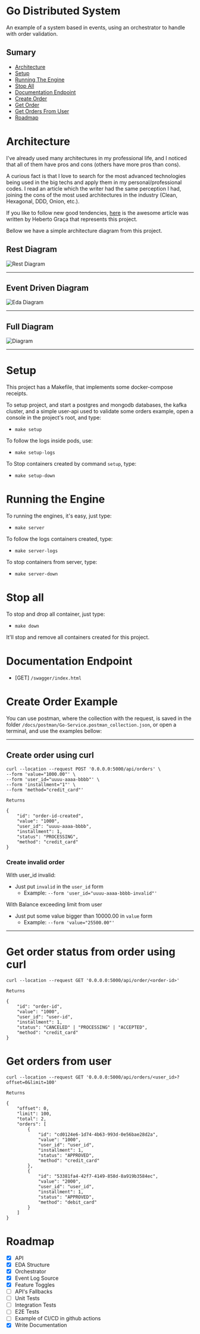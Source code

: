 # Go Distributed System

An example of a system based in events, using an orchestrator to handle with order validation.


## Sumary

- [Architecture](#architecture)
- [Setup](#setup)
- [Running The Engine](#running-the-engine)
- [Stop All](#stop-all)
- [Documentation Endpoint](#documentation-endpoint)
- [Create Order](#create-order-example)
- [Get Order](#get-order-status-from-order-using-curl)
- [Get Orders From User](#get-orders-from-user)
- [Roadmap](#roadmap)


# Architecture

I've already used many architectures in my professional life, and I noticed that all of them have pros and cons (others have more pros than cons).

A curious fact is that I love to search for the most advanced technologies being used in the big techs and apply them in my personal/professional codes. I read an article which the writer had the same perception I had, joining the cons of the most used architectures in the industry (Clean, Hexagonal, DDD, Onion, etc.). 

If you like to follow new good tendencies, [here](https://herbertograca.com/2017/11/16/explicit-architecture-01-ddd-hexagonal-onion-clean-cqrs-how-i-put-it-all-together/) is the awesome article was written by Heberto Graça that represents this project.

Bellow we have a simple architecture diagram from this project.


## Rest Diagram

![Rest Diagram](./docs/images/rest.jpg)


<hr>

## Event Driven Diagram
![Eda Diagram](./docs/images/eda.jpg)

<hr>

## Full Diagram

![Diagram](./docs/images/arch.jpg)

<hr>

# Setup

This project has a Makefile, that implements some docker-compose receipts.

To setup project, and start a postgres and mongodb databases, the kafka cluster, and a simple user-api used to validate some orders example, open a console in the project's root, and type:

- `make setup`

To follow the logs inside pods, use:

- `make setup-logs`

To Stop containers created by command `setup`, type:

- `make setup-down`

# Running the Engine

To running the engines, it's easy, just type:

- `make server`

To follow the logs containers created, type:

- `make server-logs`

To stop containers from server, type:

- `make server-down`

# Stop all

To stop and drop all container, just type:

- `make down`

It'll stop and remove all containers created for this project.

# Documentation Endpoint
- [GET] `/swagger/index.html` 

# Create Order Example

You can use postman, where the collection with the request, is saved in the folder `/docs/postman/Go-Service.postman_collection.json`, or open a terminal, and use the examples bellow:

<hr>

## Create order using curl
```
curl --location --request POST '0.0.0.0:5000/api/orders' \
--form 'value="1000.00"' \
--form 'user_id="uuuu-aaaa-bbbb"' \
--form 'installment="1"' \
--form 'method="credit_card"'
```

`Returns`

```
{
    "id": "order-id-created",
    "value": "1000",
    "user_id": "uuuu-aaaa-bbbb",
    "installment": 1,
    "status": "PROCESSING",
    "method": "credit_card"
}
```

### Create invalid order

With user_id invalid:
- Just put `invalid` in the `user_id` form
    - Example: `--form 'user_id="uuuu-aaaa-bbbb-invalid"'`

With Balance exceeding limit from user
- Just put some value bigger than 10000.00 in `value` form
    - Example: `--form 'value="25500.00"'`

<hr>

# Get order status from order using curl

```
curl --location --request GET '0.0.0.0:5000/api/order/<order-id>'
```


`Returns`

```
{
    "id": "order-id",
    "value": "1000",
    "user_id": "user-id",
    "installment": 1,
    "status": "CANCELED" | "PROCESSING" | "ACCEPTED",
    "method": "credit_card"
}
```

# Get orders from user

```
curl --location --request GET '0.0.0.0:5000/api/orders/<user_id>?offset=0&limit=100'
```

`Returns`

```
{
    "offset": 0,
    "limit": 100,
    "total": 2,
    "orders": [
        {
            "id": "cd0124e6-1d74-4b63-993d-0e56bae28d2a",
            "value": "1000",
            "user_id": "user_id",
            "installment": 1,
            "status": "APPROVED",
            "method": "credit_card"
        },
        {
            "id": "53381fa4-42f7-4149-858d-8a919b3584ec",
            "value": "2000",
            "user_id": "user_id",
            "installment": 1,
            "status": "APPROVED",
            "method": "debit_card"
        }
    ]
}
```

# Roadmap

- [x] API
- [x] EDA Structure
- [x] Orchestrator
- [x] Event Log Source
- [x] Feature Toggles
- [ ] API's Fallbacks
- [ ] Unit Tests
- [ ] Integration Tests
- [ ] E2E Tests
- [ ] Example of CI/CD in github actions
- [x] Write Documentation
